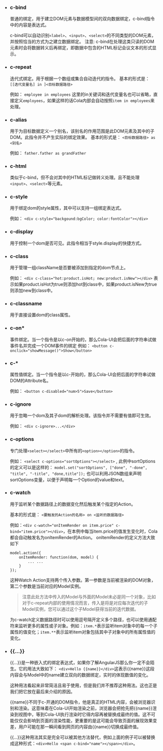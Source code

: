 * ### c-bind
    普通的绑定，用于建立DOM元素与数据模型间的双向数据绑定，c-bind指令中的内容是表达式。
    
    c-bind可以自动识别`<label>`、`<input>`、`<select>`的不同类型的DOM元素，并按照恰当的方式为之建立数据绑定。
    注意: c-bind在处理<label>这类只读的DOM元素时会将数据转义后再绑定，即数据中包含的HTML标记会议文本的形式显示。
    
* ### c-repeat
    迭代式绑定。用于根据一个数组或集合自动迭代的指令。
    基本的形式是： `[[迭代变量名] in ]<目标数据路径>`
    
    例如： `employee in employees`
    这里的in关键词和迭代变量名也可以省略，直接定义`employees`，如果这样的话Cola内部会自动按照`item in employees`来处理。
  
* ### c-alias
    用于为目标数据定义一个别名，该别名的作用范围是此DOM元素及其中的子DOM。此指令并不产生实际的绑定效果。
    基本的形式是： `<目标数据路径> as <别名>`
    
    例如： `father.father as grandFather`
    
* ### c-html
    类似于c-bind，但不会对其中的HTML标记做转义处理。且不能处理`<input>`、`<select>`等元素。
    
* ### c-style
    用于绑定dom的style属性，其中可以支持一组绑定表达式。
    
    例如： 
    `<div c-style="backgound:bgColor; color:fontColor"></div>`
    
* ### c-display
    用于控制一个dom是否可见。此指令相当于style.display的快捷方式。
    
* ### c-class
    用于管理一组className是否要被添加到指定的dom节点上。
    
    例如： `<div c-class="hot:product.isHot; new:product.isNew"></div>` 表示如果product.isHot为true则添加hot到class中，如果product.isNew为true则添加new到class中。
    
* ### c-classname
    用于直接设置dom的class属性。
    
* ### c-on*
    事件绑定。当一个指令是以c-on开始的，那么Cola-UI会把后面的字符串试做事件名并完成一个DOM事件的绑定
    例如： `<button c-onclick="showMessage()">Show</button>`
    
* ### c-*
    属性值绑定。当一个指令是以c-开始的，那么Cola-UI会把后面的字符串试做DOM的Attribute名。
    
    例如： `<button c-disabled="num>5">Save</button>`
    
* ### c-ignore
    用于忽略一个dom及其子dom的解析处理。该指令并不需要有值即可生效。
    
    例如： `<div c-ignore>...</div>`
    
* ### c-options
    专门处理`<select></select>`中所有的`<option></option>`的指令。
    
    例如： `<select c-options="sortOptions"></select>` , 此例中sortOptions的定义可以是这样的：
    `model.set("sortOptions", ["done", "-done", "title", "-title", "done,title"]);`
    也可以利用JSON数组来声明sortOptions变量，以便于声明每一个Option的value和text。

* ### c-watch
    用于监听某个数据路径上的数据变化然后触发某个指定的Action。
    
    基本的形式是： `<要触发的Action的名称> on <监听的数据路径>`
    
    例如：`<div c-watch="onItemRender on item.price" c-bind="item.price"></div>`，在本例中每当item.price的值发生变化时，Cola都会自动触发名为onItemRender的Action。
    onItemRender的定义方法大致如下
    ```
    model.action({
    	onItemRender: function(dom, model) {
    		... ...
    	}
    });
    ```
    这种Watch Action支持两个传入参数。第一参数是当前被渲染的DOM对象，第二个参数是当前对应的Model实例。
    > 注意此处方法中传入的Model与外面的Model未必是同一个对象，比如对于c-repeat内部的使用情况而言，传入是将是对应每次迭代的子Model实例，您可以通过这个子Model获得当前的迭代数据。
    
    为c-watch定义数据路径时可以使用逗号隔开定义多个路径，也可以使用通配符来监听更多的属性或子对象。例如：`item.*`表示监听item对象中的每一个子属性的值变化；`item.**`表示监听item对象包括其中子对象中的所有属性值的变化。
    
* ### {{...}}
    {{...}}是一种嵌入式的绑定表达式，如果你了解AngularJS那么你一定不会陌生。它的用法大致如下：
    `<div>Hello {{name}}</div>`这表示{{name}}这段内容会与Model中的name建立双向的数据绑定，实时的体现数值的变化。
    
    这种用法看起来非常简洁且易于使用，但是我们并不推荐这种用法。这也正是我们把它放在最后来介绍的原因。
    
    {{name}}不同于c-开通的DOM指令，他是真正的HTML内容，会被浏览器识别和渲染。这意味着在Cola-UI开始渲染之前，浏览器会把抢先把{{name}}渲染到视图中，等到Cola-UI执行渲染时它得内容再被替换成最终的值。这不可能仅仅会影响到页面的渲染性能，更重要的是这可能会导致页面的展现效果变差，用户可能在那一瞬间看到网页的内容由{{name}}切换成最终值。
    
    {{...}}这种用法其实是完全可以被其他方法替代，例如上面的例子可以被替换成这种形式：`<div>Hello <span c-bind="name"></span></div>`。

